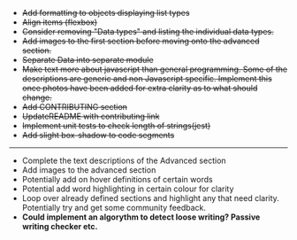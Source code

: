 - ~~Add formatting to objects displaying list types~~
- ~~Align items (flexbox)~~
- ~~Consider removing "Data types" and listing the individual data types.~~
- ~~Add images to the first section before moving onto the advanced section.~~
- ~~Separate Data into separate module~~
- ~~Make text more about javascript than general programming. Some of the descriptions are generic and non Javascript specific.
  Implement this once photos have been added for extra clarity as to what should change.~~
- ~~Add CONTRIBUTING section~~
- ~~UpdateREADME with contributing link~~
- ~~Implement unit tests to check length of strings(jest)~~
- ~~Add slight box-shadow to code segments~~

---

- Complete the text descriptions of the Advanced section
- Add images to the advanced section
- Potentially add on hover definitions of certain words
- Potential add word highlighting in certain colour for clarity
- Loop over already defined sections and highlight any that need clarity. Potentially try and get some community feedback.
- **Could implement an algorythm to detect loose writing? Passive writing checker etc.**
